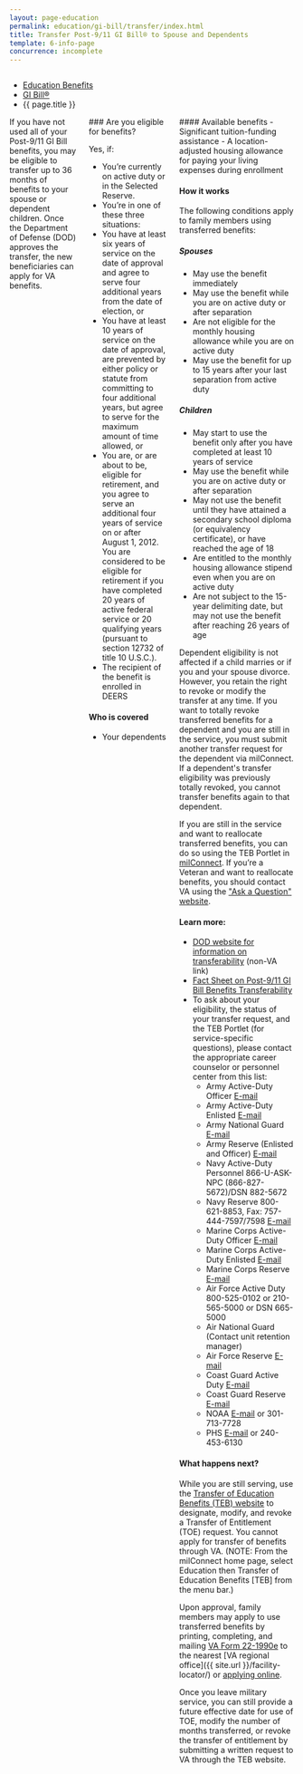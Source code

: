 ```yaml
---
layout: page-education
permalink: education/gi-bill/transfer/index.html
title: Transfer Post-9/11 GI Bill® to Spouse and Dependents
template: 6-info-page
concurrence: incomplete
---
```


<div class="splash" markdown="0">
<div class="row" markdown="0">
<div class="small-12 columns" markdown="0">

<ul class="breadcrumbs" role="menubar" aria-label="Primary">
<li class="parent"><a href="{{ site.url }}/education/">Education Benefits</a></li>
<li class="parent"><a href="{{ site.url }}/education/gi-bill/">GI Bill®</a></li>
<li class="active">{{ page.title }}</li>
</ul>

</div>
</div>
</div>

<div class="main" role="main" markdown="0">

<div class="section one" markdown="0">
<div class="primary" markdown="0">
<div class="row" markdown="0">
<div class="small-12 columns" markdown="1">
<div markdown="1">
If you have not used all of your Post-9/11 GI Bill benefits, you may be eligible to transfer up to 36 months of benefits to your spouse or dependent children. Once the Department of Defense (DOD) approves the transfer, the new beneficiaries can apply for VA benefits.
</div>
<div class="call-out" markdown="1">
### Are you eligible for benefits?

Yes, if: 

- You’re currently on active duty or in the Selected Reserve.
- You’re in one of these three situations:
- You have at least six years of service on the date of approval and agree to serve four additional years from the date of election, or
- You have at least 10 years of service on the date of approval, are prevented by either policy or statute from committing to four additional years, but agree to serve for the maximum amount of time allowed, or
- You are, or are about to be, eligible for retirement, and you agree to serve an additional four years of service on or after August 1, 2012. You are considered to be eligible for retirement if you have completed 20 years of active federal service or 20 qualifying years (pursuant to section 12732 of title 10 U.S.C.).
- The recipient of the benefit is enrolled in DEERS

#### Who is covered
- Your dependents 
</div>
<div markdown="1">
#### Available benefits
- Significant tuition-funding assistance 
- A location-adjusted housing allowance for paying your living expenses during enrollment

#### How it works

The following conditions apply to family members using transferred benefits:

##### Spouses

- May use the benefit immediately
- May use the benefit while you are on active duty or after separation
- Are not eligible for the monthly housing allowance while you are on active duty
- May use the benefit for up to 15 years after your last separation from active duty

##### Children

- May start to use the benefit only after you have completed at least 10 years of service
- May use the benefit while you are on active duty or after separation
- May not use the benefit until they have attained a secondary school diploma (or equivalency certificate), or have reached the age of 18
- Are entitled to the monthly housing allowance stipend even when you are on active duty
- Are not subject to the 15-year delimiting date, but may not use the benefit after reaching 26 years of age

Dependent eligibility is not affected if a child marries or if you and your spouse divorce. However, you retain the right to revoke or modify the transfer at any time. If you want to totally revoke transferred benefits for a dependent and you are still in the service, you must submit another transfer request for the dependent via milConnect. If a dependent's transfer eligibility was previously totally revoked, you cannot transfer benefits again to that dependent.

If you are still in the service and want to reallocate transferred benefits, you can do so using the TEB Portlet in [milConnect](https://www.dmdc.osd.mil/milconnect). If you’re a Veteran and want to reallocate benefits, you should contact VA using the ["Ask a Question" website](http://gibill.custhelp.com).


#### Learn more:

- [DOD website for information on transferability](http://archive.defense.gov/Home/Features/2009/0409_gibill/) (non-VA link)
- [Fact Sheet on Post-9/11 GI Bill Benefits Transferability](http://www.benefits.va.gov/gibill/docs/factsheets/Transferability_Factsheet.pdf)
- To ask about your eligibility, the status of your transfer request, and the TEB Portlet (for service-specific questions), please contact the appropriate career counselor or personnel center from this list:
  - Army Active-Duty Officer  [E-mail](mailto:usarmy.knox.hrc.mbx.tagd-post-911-gi-bill@mail.mil)
  - Army Active-Duty Enlisted  [E-mail](mailto:usarmy.knox.hrc.mbx.tagd-post-911-gi-bill@mail.mil)
  - Army National Guard  [E-mail](mailto:ng.robinson.ngb-arng-pec.mbx.arng-hrm-o-gi-bill-ch33@mail.mil)
  - Army Reserve (Enlisted and Officer)  [E-mail](mailto:usarmy.knox.hrc.mbx.tagd-post-911-gi-bill@mail.mil)
  - Navy Active-Duty Personnel  866-U-ASK-NPC (866-827-5672)/DSN 882-5672
  - Navy Reserve  800-621-8853, Fax: 757-444-7597/7598  [E-mail](mailto:cnrfc_post911gibill@navy.mil)
  - Marine Corps Active-Duty Officer  [E-mail](mailto:Angelo.Valadez@usmc.mil)
  - Marine Corps Active-Duty Enlisted  [E-mail](mailto:Michael.A.Peck@usmc.mil)
  - Marine Corps Reserve  [E-mail](mailto:smb_manpower.cmt@usmc.mil)
  - Air Force Active Duty  800-525-0102 or 210-565-5000 or DSN 665-5000
  - Air National Guard  (Contact unit retention manager) 
  - Air Force Reserve  [E-mail](mailto:julia.williamson@us.af.mil)
  - Coast Guard Active Duty  [E-mail](mailto:reidus.stokes@uscg.mil)
  - Coast Guard Reserve  [E-mail](mailto:reserveVAeducation@uscg.mil)
  - NOAA  [E-mail](mailto:Gregory.Raymond@noaa.gov) or 301-713-7728
  - PHS  [E-mail](mailto:OCCOHelpdesk@hhs.gov) or 240-453-6130


#### What happens next?

While you are still serving, use the [Transfer of Education Benefits (TEB) website](https://www.dmdc.osd.mil/milconnect/faces/faqs?_adf.ctrl-state=c4t1chkk8_4) to designate, modify, and revoke a Transfer of Entitlement (TOE) request. You cannot apply for transfer of benefits through VA. (NOTE: From the milConnect home page, select Education then Transfer of Education Benefits [TEB] from the menu bar.)

Upon approval, family members may apply to use transferred benefits by printing, completing, and mailing [VA Form 22-1990e](http://www.vba.va.gov/pubs/forms/VBA-22-1990e-ARE.pdf) to the nearest [VA regional office]({{ site.url }}/facility-locator/) or [applying online](http://vabenefits.vba.va.gov/vonapp/main.asp). 

Once you leave military service, you can still provide a future effective date for use of TOE, modify the number of months transferred, or revoke the transfer of entitlement by submitting a written request to VA through the TEB website.
</div>
</div>
</div>
</div>


</div>
